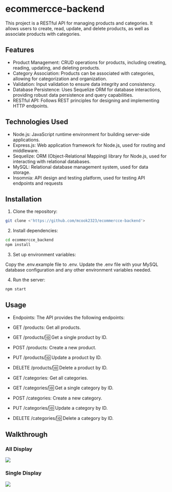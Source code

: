 # ecommercce-backend
This project is a RESTful API for managing products and categories. It allows users to create, read, update, and delete products, as well as associate products with categories.

## Features 
* Product Management: CRUD operations for products, including creating, reading, updating, and deleting products.
* Category Association: Products can be associated with categories, allowing for categorization and organization.
* Validation: Input validation to ensure data integrity and consistency.
* Database Persistence: Uses Sequelize ORM for database interactions, providing robust data persistence and query capabilities.
* RESTful API: Follows REST principles for designing and implementing HTTP endpoints.

## Technologies Used
* Node.js: JavaScript runtime environment for building server-side applications.
* Express.js: Web application framework for Node.js, used for routing and middleware.
* Sequelize: ORM (Object-Relational Mapping) library for Node.js, used for interacting with relational databases.
* MySQL: Relational database management system, used for data storage.
* Insomnia: API design and testing platform, used for testing API endpoints and requests

## Installation
1. Clone the repository:

```bash
git clone <'https://github.com/mcook2323/ecommercce-backend'>
```
2. Install dependencies:
```bash
cd ecommercce_backend
npm install
```
3. Set up environment variables:

Copy the .env.example file to .env.
Update the .env file with your MySQL database configuration and any other environment variables needed.

4. Run the server:

```bash
npm start
```
## Usage

* Endpoints: The API provides the following endpoints:

* GET /products: Get all products.
* GET /products/:id: Get a single product by ID.
* POST /products: Create a new product.
* PUT /products/:id: Update a product by ID.
* DELETE /products/:id: Delete a product by ID.
* GET /categories: Get all categories.
* GET /categories/:id: Get a single category by ID.
* POST /categories: Create a new category.
* PUT /categories/:id: Update a category by ID.
* DELETE /categories/:id: Delete a category by ID.


## Walkthrough

### All Display 
![](Untitled_%20Feb%2027,%202024%206_22%20PM.gif)

### Single Display
![](Untitled_%20Feb%2027,%202024%206_26%20PM.gif)